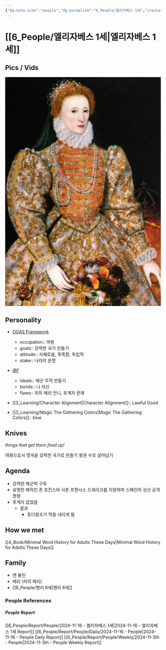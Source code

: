 ```yaml
---
{"dg-note-icon":"people","dg-permalink":"6_People/엘리자베스-1세","created-date":"2024-11-16 10:32:32 am","date":"2024-11-16","type":"people","tags":["people"],"aliases":null,"job_title":"queen","location":"england","languages":["english"],"img":"https://i.namu.wiki/i/qC6Y-dxMyPccDnZOGfI1-E4aKA0AXkdNOdjAxm3h4od1Lz-ZgqvxwkFR7Rhqp6PnY6hLiUezIMr71mo_5S5YKA.webp","dg-publish":true,"permalink":"/6_People/엘리자베스-1세/","dgPassFrontmatter":true,"noteIcon":"people"}
---
```



# [[6_People/엘리자베스 1세\|엘리자베스 1세]]
## Pics / Vids
![Utilities/Images/Pasted image 20241116103256.jpeg|300](/img/user/Utilities/Images/Pasted%20image%2020241116103256.jpeg)












## Personality
* [OGAS Framework](https://notes.nicolevanderhoeven.com/OGAS+framework)
	* occupation:: 여왕
	* goals:: 강력한 국가 만들기
	* attitude:: 지혜로움, 똑똑함, 독립적
	* stake:: 나라의 운명

* [IBF](https://library.riverview.nsw.edu.au/dungeonsanddragons/DESCRIBE)
	* ideals:: 해군 무적 만들기
	* bonds:: 나 자신
	* flaws:: 피의 메리 언니, 후계자 문제 

* [[3_Learning/Character Alignment\|Character Alignment]]:: Lawful Good
* [[3_Learning/Magic The Gathering Colors\|Magic The Gathering Colors]]:: blue
## Knives
*things that get them fired up!*

여왕으로서 영국을 강력한 국가로 만들기 
왕권 수호
살아남기





## Agenda
- 강력한 해군력 구축
- 유명한 해적인 존 호킨스와 사촌 프랜시스 드레이크를 지원하여 스페인의 상선 공격 명령
- 후계자 없었음
	- 결과
		- 튜더왕조가 막을 내리게 됨









## How we met
[[4_Book/Minimal Word History for Adults These Days\|Minimal Word History for Adults These Days]]









## Family 
- 앤 불린
- 메리 (피의 메리)
- [[6_People/헨리 8세\|헨리 8세]]








### People References
##### People Report
[[6_People/Report/People/2024-11-16 - 엘리자베스 1세\|2024-11-16 - 엘리자베스 1세 Report]]
[[6_People/Report/People/Daily/2024-11-16 - People\|2024-11-16 - People Daily Report]]
[[6_People/Report/People/Weekly/2024-11-3th - People\|2024-11-3th - People Weekly Report]]


